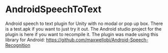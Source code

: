 # AndroidSpeechToText
Android speech to text plugin for Unity with no modal or pop up box.
There is a test.apk if you want to just try it out. 
The Android studio project for the plugin is here if you want to recompile it.
The plugin was made using this library for Android:
https://github.com/maxwellobi/Android-Speech-Recognition
